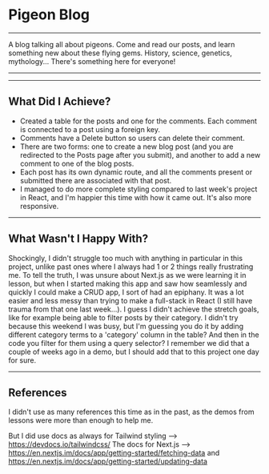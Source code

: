 # Pigeon Blog

---

A blog talking all about pigeons. Come and read our posts, and learn something new about these flying gems. History, science, genetics, mythology... There's something here for everyone!

---

---

## What Did I Achieve?

- Created a table for the posts and one for the comments. Each comment is connected to a post using a foreign key.
- Comments have a Delete button so users can delete their comment.
- There are two forms: one to create a new blog post (and you are redirected to the Posts page after you submit), and another to add a new comment to one of the blog posts.
- Each post has its own dynamic route, and all the comments present or submitted there are associated with that post.
- I managed to do more complete styling compared to last week's project in React, and I'm happier this time with how it came out. It's also more responsive.

---

## What Wasn't I Happy With?

Shockingly, I didn't struggle too much with anything in particular in this project, unlike past ones where I always had 1 or 2 things really frustrating me. To tell the truth, I was unsure about Next.js as we were learning it in lesson, but when I started making this app and saw how seamlessly and quickly I could make a CRUD app, I sort of had an epiphany. It was a lot easier and less messy than trying to make a full-stack in React (I still have trauma from that one last week...).
I guess I didn't achieve the stretch goals, like for example being able to filter posts by their category. I didn't try because this weekend I was busy, but I'm guessing you do it by adding different category terms to a 'category' column in the table? And then in the code you filter for them using a query selector? I remember we did that a couple of weeks ago in a demo, but I should add that to this project one day for sure.

---

## References

I didn't use as many references this time as in the past, as the demos from lessons were more than enough to help me.

But I did use docs as always for Tailwind styling --> https://devdocs.io/tailwindcss/
The docs for Next.js --> https://en.nextjs.im/docs/app/getting-started/fetching-data and https://en.nextjs.im/docs/app/getting-started/updating-data
